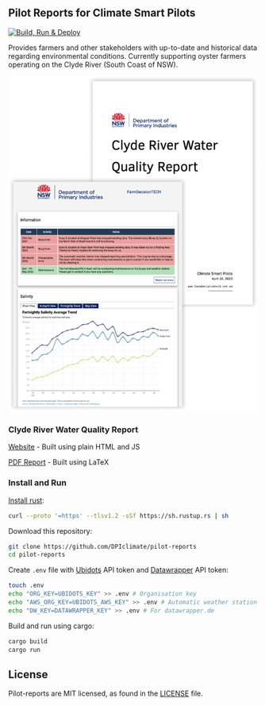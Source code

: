 ## Pilot Reports for Climate Smart Pilots
<a href="https://dpiclimate.github.io/pilot-reports/"><img title="" src="https://github.com/DPIclimate/pilot-reports/actions/workflows/main.yml/badge.svg" alt="Build, Run & Deploy" width="186"></a>

Provides farmers and other stakeholders with up-to-date and historical data regarding environmental conditions. Currently supporting oyster farmers operating on the Clyde River (South Coast of NSW).

![pilot-reports](imgs/clyde-reports.png)

### Clyde River Water Quality Report

[Website](https://dpiclimate.github.io/pilot-reports/) - Built using plain HTML and JS

[PDF Report](https://dpiclimate.github.io/pilot-reports/pdf/src/report.pdf) -  Built using LaTeX

### Install and Run

[Install rust](https://www.rust-lang.org/tools/install):

```bash
curl --proto '=https' --tlsv1.2 -sSf https://sh.rustup.rs | sh
```

Download this repository:

```bash
git clone https://github.com/DPIclimate/pilot-reports
cd pilot-reports
```

Create `.env` file with [Ubidots](https://www.ubidots.com/) API token and [Datawrapper](https://www.datawrapper.de/) API token:

```bash
touch .env
echo "ORG_KEY=UBIDOTS_KEY" >> .env # Organisation key
echo "AWS_ORG_KEY=UBIDOTS_AWS_KEY" >> .env # Automatic weather station key
echo "DW_KEY=DATAWRAPPER_KEY" >> .env # For datawrapper.de
```

Build and run using cargo:

```bash
cargo build
cargo run
```

## License
Pilot-reports are MIT licensed, as found in the [LICENSE](https://github.com/DPIclimate/pilot-reports/blob/master/LICENSE) file.
